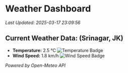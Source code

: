 
# Weather Dashboard

_Last Updated: 2025-03-17 23:09:56_

## Current Weather Data: (Srinagar, JK)
- **Temperature:** 2.5 °C ![Temperature Badge](https://img.shields.io/badge/Temperature-Low%20Temp-blue)
- **Wind Speed:** 1.8 km/h ![Wind Speed Badge](https://img.shields.io/badge/Wind%20Speed-Light%20Wind-blue)

*Powered by Open-Meteo API*
